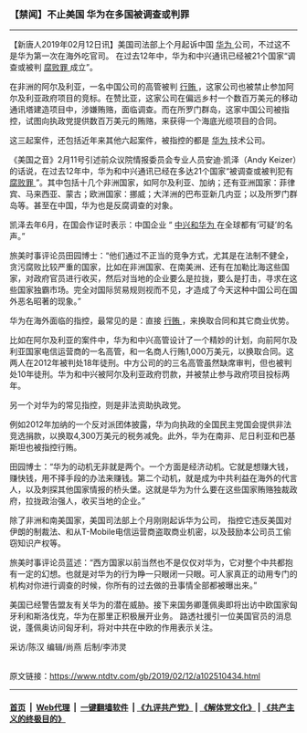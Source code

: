 ### 【禁闻】不止美国 华为在多国被调查或判罪
------------------------

<div class="post_content">
 <p>
  【新唐人2019年02月12日讯】美国司法部上个月起诉中国
  <a href="https://www.ntdtv.com/gb/华为.htm">
   华为
  </a>
  公司，不过这不是华为第一次在海外吃官司。 在过去12年中，华为和中兴通讯已经被21个国家“调查或被判
  <a href="https://www.ntdtv.com/gb/腐败罪.htm">
   腐败罪
  </a>
  成立”。
 </p>
 <p>
  在非洲的阿尔及利亚，一名中国公司的高管被判
  <a href="https://www.ntdtv.com/gb/行贿.htm">
   行贿
  </a>
  ，这家公司也被禁止参加阿尔及利亚政府项目的竞标。在赞比亚，这家公司在偏远乡村一个数百万美元的移动通讯塔建造项目中，涉嫌贿赂，面临调查。而在所罗门群岛，这家中国公司被指控，试图向执政党提供数百万美元的贿赂，来获得一个海底光缆项目的合同。
 </p>
 <p>
  这三起案件，还包括近年来其他六起案件，被指控的都是
  <a href="https://www.ntdtv.com/gb/华为.htm">
   华为
  </a>
  技术公司。
 </p>
 <p>
  《美国之音》2月11号引述前众议院情报委员会专业人员安迪·凯泽（Andy Keizer）的话说，在过去12年中，华为和中兴通讯已经在多达21个国家“被调查或被判犯有
  <a href="https://www.ntdtv.com/gb/腐败罪.htm">
   腐败罪
  </a>
  ”。其中包括十几个非洲国家，如阿尔及利亚、加纳；还有亚洲国家：菲律宾、马来西亚、蒙古；欧洲国家：挪威；大洋洲的巴布亚新几内亚；以及所罗门群岛等。甚至在中国，华为也是反腐调查的对象。
 </p>
 <p>
  凯泽去年6月，在国会作证时表示：中国企业 “
  <a href="https://www.ntdtv.com/gb/中兴和华为.htm">
   中兴和华为
  </a>
  在全球都有‘可疑’的名声。”
 </p>
 <p>
  旅美时事评论员田园博士：“他们通过不正当的竞争方式，尤其是在法制不健全，贪污腐败比较严重的国家，比如在非洲国家、在南美洲、还有在加勒比海这些国家，对政府官员进行收买，然后对当地的企业要么是拉拢，要么是打击，寻求在这些国家独霸市场。完全对国际贸易规则视而不见，才造成了今天这种中国公司在国外恶名昭著的现象。”
 </p>
 <p>
  华为在海外面临的指控，最常见的是：直接
  <a href="https://www.ntdtv.com/gb/行贿.htm">
   行贿
  </a>
  ，来换取合同和其它商业优势。
 </p>
 <p>
  比如在阿尔及利亚的案件中，华为和中兴高管设计了一个精妙的计划，向前阿尔及利亚国家电信运营商的一名高管，和一名商人行贿1,000万美元，以换取合同。这两人在2012年被判处18年徒刑。中方公司的的三名高管虽然缺席审判，但也被判处10年徒刑。华为和中兴被阿尔及利亚政府罚款，并被禁止参与政府项目投标两年。
 </p>
 <p>
  另一个对华为的常见指控，则是非法资助执政党。
 </p>
 <p>
  例如2012年加纳的一个反对派团体披露，华为向执政的全国民主党国会提供非法竞选捐款，以换取4,300万美元的税务减免。此外，华为在南非、尼日利亚和巴基斯坦也被指控行贿。
 </p>
 <p>
  田园博士：“华为的动机无非就是两个。一个方面是经济动机。它就是想赚大钱，赚快钱，用不择手段的办法来赚钱。第二个动机，就是成为中共利益在海外的代言人，以及刺探其他国家情报的桥头堡。这就是华为为什么要在这些国家贿赂独裁政府，拉拢政治强人，收买当地的企业。”
 </p>
 <p>
  除了非洲和南美国家，美国司法部上个月刚刚起诉华为公司， 指控它违反美国对伊朗的制裁法、和从T-Mobile电信运营商盗取商业机密，以及鼓励本公司员工偷窃知识产权等。
 </p>
 <p>
  旅美时事评论员蓝述：“西方国家以前当然也不是仅仅对华为，它对整个中共都抱有一定的幻想。也就是对华为的行为睁一只眼闭一只眼。可人家真正的动用专门的机构对你进行调查的时候，你所有的过去做的丑事情全部都被曝出来。”
 </p>
 <p>
  美国已经警告盟友有关华为的潜在威胁。接下来国务卿蓬佩奥即将出访中欧国家匈牙利和斯洛伐克，华为在那里正积极展开业务。 路透社援引一位美国官员的消息说，蓬佩奥访问匈牙利，将对中共在中欧的作用表示关注。
 </p>
 <p>
  采访/陈汉 编辑/尚燕 后制/李沛灵
 </p>
 <div class="single_ad">
 </div>
</div>

<br/>原文链接：https://www.ntdtv.com/gb/2019/02/12/a102510434.html


------------------------
#### [首页](https://github.com/gfw-breaker/banned-news/blob/master/README.md) &nbsp;|&nbsp; [Web代理](https://github.com/labour-camp/helloworld) &nbsp;|&nbsp; [一键翻墙软件](https://github.com/gfw-breaker/nogfw/blob/master/README.md) &nbsp;| [《九评共产党》](https://github.com/gfw-breaker/9ping.md/blob/master/README.md#九评之一评共产党是什么) | [《解体党文化》](https://github.com/gfw-breaker/jtdwh.md/blob/master/README.md) | [《共产主义的终极目的》](https://github.com/gfw-breaker/gczydzjmd.md/blob/master/README.md)

